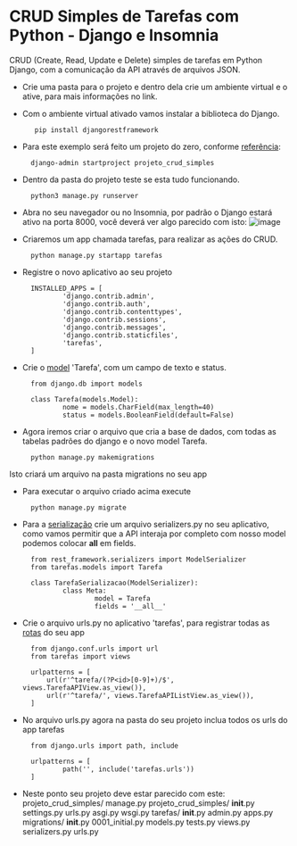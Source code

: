# CRUD Simples de Tarefas com Python - Django e Insomnia
CRUD (Create, Read, Update e Delete) simples de tarefas em Python Django, com a comunicação da API através de arquivos JSON.
- Crie uma pasta para o projeto e dentro dela crie um ambiente virtual e o ative, para mais informações no link.
- Com o ambiente virtual ativado vamos instalar a biblioteca do Django.
     
		 pip install djangorestframework

- Para este exemplo será feito um projeto do zero, conforme [referência](https://docs.djangoproject.com/en/3.2/intro/tutorial01/): 

		django-admin startproject projeto_crud_simples

- Dentro da pasta do projeto teste se esta tudo funcionando.
		 
		python3 manage.py runserver

- Abra no seu navegador ou no Insomnia, por padrão o Django estará ativo na porta 8000, você deverá ver algo parecido com isto:
![image](https://user-images.githubusercontent.com/73707400/136260688-51f9ec0a-b8ef-4175-b021-36d2c01e5002.png)

- Criaremos um app chamada tarefas, para realizar as ações do CRUD.

		python manage.py startapp tarefas

- Registre o novo aplicativo ao seu projeto

		INSTALLED_APPS = [
				'django.contrib.admin',
				'django.contrib.auth',
				'django.contrib.contenttypes',
				'django.contrib.sessions',
				'django.contrib.messages',
				'django.contrib.staticfiles',
				'tarefas',
		]

- Crie o [model](https://docs.djangoproject.com/en/3.2/topics/db/models/) 'Tarefa', com um campo de texto e status.

		from django.db import models

		class Tarefa(models.Model):
				nome = models.CharField(max_length=40)
				status = models.BooleanField(default=False)

- Agora iremos criar o arquivo que cria a base de dados, com todas as tabelas padrões do django e o novo model Tarefa.

		python manage.py makemigrations

Isto criará um arquivo na pasta migrations no seu app

- Para executar o arquivo criado acima execute

		python manage.py migrate

- Para a [serialização](https://www.django-rest-framework.org/api-guide/serializers/) crie um arquivo serializers.py no seu aplicativo, como vamos permitir que a API interaja por completo com nosso model podemos colocar __all__ em fields.

		from rest_framework.serializers import ModelSerializer
		from tarefas.models import Tarefa

		class TarefaSerializacao(ModelSerializer):
				class Meta:
						model = Tarefa
						fields = '__all__'




- Crie o arquivo urls.py no aplicativo 'tarefas', para registrar todas as [rotas](https://docs.djangoproject.com/en/3.2/topics/http/urls/) do seu app				

		from django.conf.urls import url
		from tarefas import views

		urlpatterns = [
			url(r'^tarefa/(?P<id>[0-9]+)/$', views.TarefaAPIView.as_view()),
			url(r'^tarefa/', views.TarefaAPIListView.as_view()),
		]


- No arquivo urls.py agora na pasta do seu projeto inclua todos os urls do app tarefas

		from django.urls import path, include

		urlpatterns = [
				path('', include('tarefas.urls'))
		]

- Neste ponto seu projeto deve estar parecido com este:
		projeto_crud_simples/
		 manage.py
		 projeto_crud_simples/
			__init__.py
			settings.py
			urls.py
			asgi.py
			wsgi.py
		 tarefas/
			__init__.py
			admin.py
			apps.py
			migrations/
			 __init__.py
			 0001_initial.py
			models.py
			tests.py
			views.py
			serializers.py
			urls.py             
 
